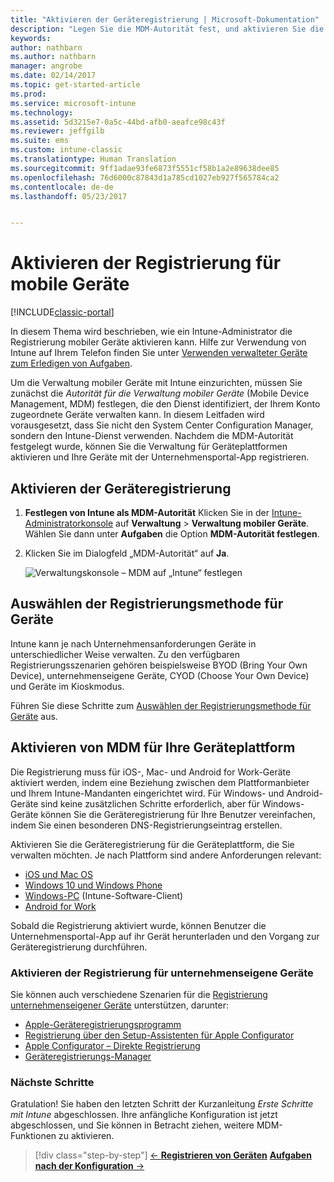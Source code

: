 ```yaml
---
title: "Aktivieren der Geräteregistrierung | Microsoft-Dokumentation"
description: "Legen Sie die MDM-Autorität fest, und aktivieren Sie die Registrierung für iOS-, Windows-, Android- und Mac-Geräte."
keywords: 
author: nathbarn
ms.author: nathbarn
manager: angrobe
ms.date: 02/14/2017
ms.topic: get-started-article
ms.prod: 
ms.service: microsoft-intune
ms.technology: 
ms.assetid: 5d3215e7-0a5c-44bd-afb0-aeafce98c43f
ms.reviewer: jeffgilb
ms.suite: ems
ms.custom: intune-classic
ms.translationtype: Human Translation
ms.sourcegitcommit: 9ff1adae93fe6873f5551cf58b1a2e89638dee85
ms.openlocfilehash: 76d6000c87843d1a785cd1027eb927f565784ca2
ms.contentlocale: de-de
ms.lasthandoff: 05/23/2017


---
```


# <a name="enable-enrollment-for-mobile-devices"></a>Aktivieren der Registrierung für mobile Geräte

[!INCLUDE[classic-portal](../includes/classic-portal.md)]

In diesem Thema wird beschrieben, wie ein Intune-Administrator die Registrierung mobiler Geräte aktivieren kann. Hilfe zur Verwendung von Intune auf Ihrem Telefon finden Sie unter [Verwenden verwalteter Geräte zum Erledigen von Aufgaben](https://docs.microsoft.com/intune-user-help/company-portal-frequently-asked-questions).

Um die Verwaltung mobiler Geräte mit Intune einzurichten, müssen Sie zunächst die *Autorität für die Verwaltung mobiler Geräte* (Mobile Device Management, MDM) festlegen, die den Dienst identifiziert, der Ihrem Konto zugeordnete Geräte verwalten kann. In diesem Leitfaden wird vorausgesetzt, dass Sie nicht den System Center Configuration Manager, sondern den Intune-Dienst verwenden. Nachdem die MDM-Autorität festgelegt wurde, können Sie die Verwaltung für Geräteplattformen aktivieren und Ihre Geräte mit der Unternehmensportal-App registrieren.

## <a name="enable-device-enrollment"></a>Aktivieren der Geräteregistrierung

1. **Festlegen von Intune als MDM-Autorität**
    Klicken Sie in der [Intune-Administratorkonsole](https://manage.microsoft.com/) auf **Verwaltung** > **Verwaltung mobiler Geräte**. Wählen Sie dann unter **Aufgaben** die Option **MDM-Autorität festlegen**.  

2. Klicken Sie im Dialogfeld „MDM-Autorität“ auf **Ja**.

    ![Verwaltungskonsole – MDM auf „Intune“ festlegen](./media/mdmAuthority.png)

## <a name="choose-how-to-enroll-devices"></a>Auswählen der Registrierungsmethode für Geräte

Intune kann je nach Unternehmensanforderungen Geräte in unterschiedlicher Weise verwalten. Zu den verfügbaren Registrierungsszenarien gehören beispielsweise BYOD (Bring Your Own Device), unternehmenseigene Geräte, CYOD (Choose Your Own Device) und Geräte im Kioskmodus.

Führen Sie diese Schritte zum [Auswählen der Registrierungsmethode für Geräte](choose-how-to-enroll-devices1.md) aus.

## <a name="enable-mdm-for-your-device-platform"></a>Aktivieren von MDM für Ihre Geräteplattform
Die Registrierung muss für iOS-, Mac- und Android for Work-Geräte aktiviert werden, indem eine Beziehung zwischen dem Plattformanbieter und Ihrem Intune-Mandanten eingerichtet wird. Für Windows- und Android-Geräte sind keine zusätzlichen Schritte erforderlich, aber für Windows-Geräte können Sie die Geräteregistrierung für Ihre Benutzer vereinfachen, indem Sie einen besonderen DNS-Registrierungseintrag erstellen.

Aktivieren Sie die Geräteregistrierung für die Geräteplattform, die Sie verwalten möchten. Je nach Plattform sind andere Anforderungen relevant:

- [iOS und Mac OS](/intune-classic/deploy-use/set-up-ios-and-mac-management-with-microsoft-intune)
- [Windows 10 und Windows Phone](/intune-classic/deploy-use/set-up-windows-device-management-with-microsoft-intune)
- [Windows-PC](/intune-classic/deploy-use/manage-windows-pcs-with-microsoft-intune) (Intune-Software-Client)
- [Android for Work](/intune-classic/deploy-use/set-up-android-for-work)

Sobald die Registrierung aktiviert wurde, können Benutzer die Unternehmensportal-App auf ihr Gerät herunterladen und den Vorgang zur Geräteregistrierung durchführen.

### <a name="enable-company-owned-device-enrollment"></a>Aktivieren der Registrierung für unternehmenseigene Geräte
Sie können auch verschiedene Szenarien für die [Registrierung unternehmenseigener Geräte](/intune-classic/deploy-use/manage-corporate-owned-devices) unterstützen, darunter:
- [Apple-Geräteregistrierungsprogramm](/intune-classic/deploy-use/ios-device-enrollment-program-in-microsoft-intune)
- [Registrierung über den Setup-Assistenten für Apple Configurator](/intune-classic/deploy-use/ios-setup-assistant-enrollment-in-microsoft-intune)
- [Apple Configurator – Direkte Registrierung](/intune-classic/deploy-use/ios-direct-enrollment-in-microsoft-intune)
- [Geräteregistrierungs-Manager](/intune-classic/deploy-use/enroll-corporate-owned-devices-with-the-device-enrollment-manager-in-microsoft-intune)

### <a name="next-steps"></a>Nächste Schritte
Gratulation! Sie haben den letzten Schritt der Kurzanleitung *Erste Schritte mit Intune* abgeschlossen. Ihre anfängliche Konfiguration ist jetzt abgeschlossen, und Sie können in Betracht ziehen, weitere MDM-Funktionen zu aktivieren.

>[!div class="step-by-step"]
>[&larr; **Registrieren von Geräten**](.\start-with-a-paid-subscription-to-microsoft-intune-step-8.md)     [**Aufgaben nach der Konfiguration** &rarr;](.\post-configuration-tasks.md)  

